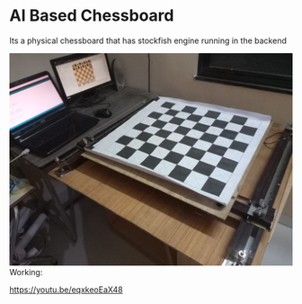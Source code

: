 # AI Based Chessboard

Its a physical chessboard that has stockfish engine running in the backend

![](Cover.jpg)
Working: 

https://youtu.be/eqxkeoEaX48
